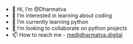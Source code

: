 - 👋 Hi, I’m @Dharmatva
- 👀 I’m interested in learning about coding
- 🌱 I’m currently learning python
- 💞️ I’m looking to collaborate on python projects
- 📫 How to reach me - me@dharmatva.digital

<!---
Dharmatva/Dharmatva is a ✨ special ✨ repository because its `README.md` (this file) appears on your GitHub profile.
You can click the Preview link to take a look at your changes.
--->

